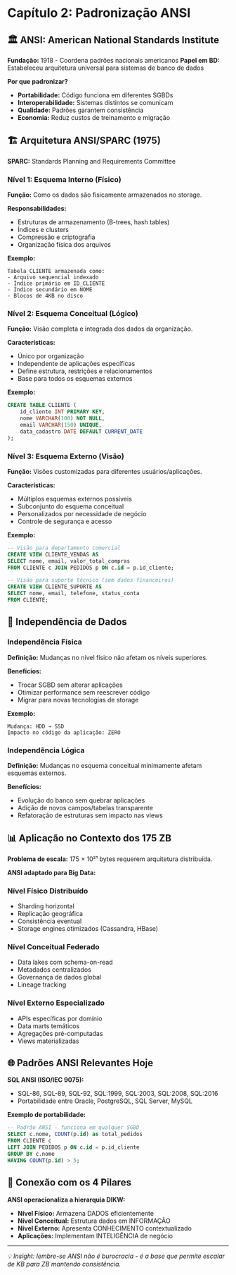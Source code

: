 # Capítulo 2: Padronização ANSI

## 🏛️ **ANSI: American National Standards Institute**

**Fundação:** 1918 - Coordena padrões nacionais americanos
**Papel em BD:** Estabeleceu arquitetura universal para sistemas de banco de dados

**Por que padronizar?**
- **Portabilidade:** Código funciona em diferentes SGBDs
- **Interoperabilidade:** Sistemas distintos se comunicam
- **Qualidade:** Padrões garantem consistência
- **Economia:** Reduz custos de treinamento e migração

## 🏗️ **Arquitetura ANSI/SPARC (1975)**

**SPARC:** Standards Planning and Requirements Committee

### **Nível 1: Esquema Interno (Físico)**
**Função:** Como os dados são fisicamente armazenados no storage.

**Responsabilidades:**
- Estruturas de armazenamento (B-trees, hash tables)
- Índices e clusters
- Compressão e criptografia
- Organização física dos arquivos

**Exemplo:**
```
Tabela CLIENTE armazenada como:
- Arquivo sequencial indexado
- Índice primário em ID_CLIENTE
- Índice secundário em NOME
- Blocos de 4KB no disco
```

### **Nível 2: Esquema Conceitual (Lógico)**
**Função:** Visão completa e integrada dos dados da organização.

**Características:**
- Único por organização
- Independente de aplicações específicas
- Define estrutura, restrições e relacionamentos
- Base para todos os esquemas externos

**Exemplo:**
```sql
CREATE TABLE CLIENTE (
    id_cliente INT PRIMARY KEY,
    nome VARCHAR(100) NOT NULL,
    email VARCHAR(150) UNIQUE,
    data_cadastro DATE DEFAULT CURRENT_DATE
);
```

### **Nível 3: Esquema Externo (Visão)**
**Função:** Visões customizadas para diferentes usuários/aplicações.

**Características:**
- Múltiplos esquemas externos possíveis
- Subconjunto do esquema conceitual
- Personalizados por necessidade de negócio
- Controle de segurança e acesso

**Exemplo:**
```sql
-- Visão para departamento comercial
CREATE VIEW CLIENTE_VENDAS AS
SELECT nome, email, valor_total_compras
FROM CLIENTE c JOIN PEDIDOS p ON c.id = p.id_cliente;

-- Visão para suporte técnico (sem dados financeiros)
CREATE VIEW CLIENTE_SUPORTE AS  
SELECT nome, email, telefone, status_conta
FROM CLIENTE;
```

## 🔄 **Independência de Dados**

### **Independência Física**
**Definição:** Mudanças no nível físico não afetam os níveis superiores.

**Benefícios:**
- Trocar SGBD sem alterar aplicações
- Otimizar performance sem reescrever código
- Migrar para novas tecnologias de storage

**Exemplo:**
```
Mudança: HDD → SSD
Impacto no código da aplicação: ZERO
```

### **Independência Lógica**
**Definição:** Mudanças no esquema conceitual minimamente afetam esquemas externos.

**Benefícios:**
- Evolução do banco sem quebrar aplicações
- Adição de novos campos/tabelas transparente
- Refatoração de estruturas sem impacto nas views

## 📊 **Aplicação no Contexto dos 175 ZB**

**Problema de escala:** 175 × 10²¹ bytes requerem arquitetura distribuída.

**ANSI adaptado para Big Data:**

### **Nível Físico Distribuído**
- Sharding horizontal
- Replicação geográfica  
- Consistência eventual
- Storage engines otimizados (Cassandra, HBase)

### **Nível Conceitual Federado**
- Data lakes com schema-on-read
- Metadados centralizados
- Governança de dados global
- Lineage tracking

### **Nível Externo Especializado**
- APIs específicas por domínio
- Data marts temáticos
- Agregações pré-computadas
- Views materializadas

## 🌐 **Padrões ANSI Relevantes Hoje**

**SQL ANSI (ISO/IEC 9075):**
- SQL-86, SQL-89, SQL-92, SQL:1999, SQL:2003, SQL:2008, SQL:2016
- Portabilidade entre Oracle, PostgreSQL, SQL Server, MySQL

**Exemplo de portabilidade:**
```sql
-- Padrão ANSI - funciona em qualquer SGBD
SELECT c.nome, COUNT(p.id) as total_pedidos
FROM CLIENTE c 
LEFT JOIN PEDIDOS p ON c.id = p.id_cliente
GROUP BY c.nome
HAVING COUNT(p.id) > 5;
```

## 🔗 **Conexão com os 4 Pilares**

**ANSI operacionaliza a hierarquia DIKW:**
- **Nível Físico:** Armazena DADOS eficientemente
- **Nível Conceitual:** Estrutura dados em INFORMAÇÃO
- **Nível Externo:** Apresenta CONHECIMENTO contextualizado
- **Aplicações:** Implementam INTELIGÊNCIA de negócio

---
*💡 Insight: lembre-se ANSI não é burocracia - é a base que permite escalar de KB para ZB mantendo consistência.*